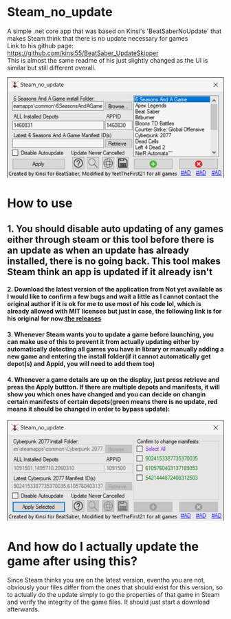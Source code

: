 # Steam_no_update
A simple .net core app that was based on Kinsi's 'BeatSaberNoUpdate' that makes Steam think that there is no update necessary for games<br />
Link to his github page:
https://github.com/kinsi55/BeatSaber_UpdateSkipper<br />
This is almost the same readme of his just slightly changed as the UI is similar but still different overall.
<p align="center">
  <img src="Ver 1.0.0.0 Main Screen.png">
</p>

# How to use

## 1. You should disable auto updating of any games either through steam or this tool before there is an update as when an update has already installed, there is no going back. This tool makes Steam think an app is updated if it already isn't

#### 2. Download the latest version of the application from Not yet available as I would like to confirm a few bugs and wait a little as I cannot contact the original author if it is ok for me to use most of his code lol, which is already allowed with MIT licenses but just in case, the following link is for his original for now:[the releases](https://github.com/kinsi55/BeatSaber_UpdateSkipper/releases)

#### 3. Whenever Steam wants you to update a game before launching, you can make use of this to prevent it from actually updating either by automatically detecting all games you have in library or manually adding a new game and entering the install folder(if it cannot automatically get depot(s) and Appid, you will need to add them too)

#### 4. Whenever a game details are up on the display, just press retrieve and press the Apply buttton. If there are multiple depots and manifests, it will show you which ones have changed and you can decide on changin certain manifests of certain depots(green means there is no update, red means it should be changed in order to bypass update):
<p align="center">
  <img src="Ver 1.0.0.0 Multi Depots Screen.png">
</p>

# And how do I actually update the game after using this?

Since Steam thinks you are on the latest version, eventho you are not, obviously your files differ from the ones that should exist for this version, so to actually do the update simply to go the properties of that game in Steam and verify the integrity of the game files. It should just start a download afterwards.
